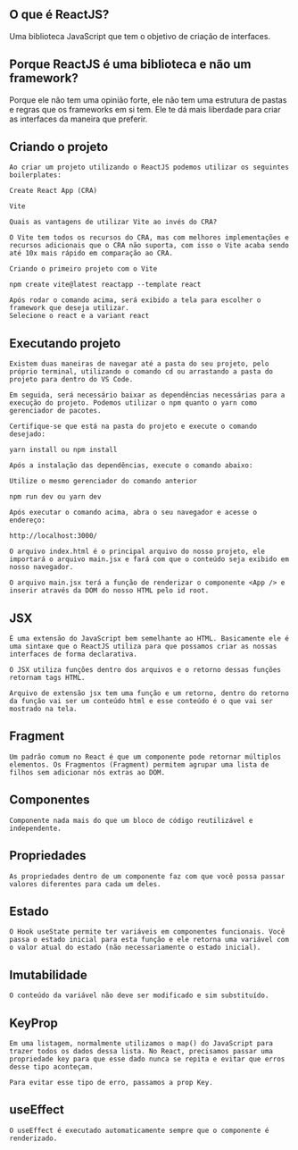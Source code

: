 ## O que é ReactJS?
Uma biblioteca JavaScript que tem o objetivo de criação de interfaces.

## Porque ReactJS é uma biblioteca e não um framework?
Porque ele não tem uma opinião forte, ele não tem uma estrutura de pastas e regras que os frameworks em si tem. Ele te dá mais liberdade para criar as interfaces da maneira que preferir.

## Criando o projeto
```
Ao criar um projeto utilizando o ReactJS podemos utilizar os seguintes boilerplates:

Create React App (CRA)

Vite

Quais as vantagens de utilizar Vite ao invés do CRA?

O Vite tem todos os recursos do CRA, mas com melhores implementações e recursos adicionais que o CRA não suporta, com isso o Vite acaba sendo até 10x mais rápido em comparação ao CRA.

Criando o primeiro projeto com o Vite

npm create vite@latest reactapp --template react

Após rodar o comando acima, será exibido a tela para escolher o framework que deseja utilizar.
Selecione o react e a variant react

```

## Executando projeto
```
Existem duas maneiras de navegar até a pasta do seu projeto, pelo próprio terminal, utilizando o comando cd ou arrastando a pasta do projeto para dentro do VS Code.

Em seguida, será necessário baixar as dependências necessárias para a execução do projeto. Podemos utilizar o npm quanto o yarn como gerenciador de pacotes.

Certifique-se que está na pasta do projeto e execute o comando desejado:

yarn install ou npm install

Após a instalação das dependências, execute o comando abaixo:

Utilize o mesmo gerenciador do comando anterior

npm run dev ou yarn dev

Após executar o comando acima, abra o seu navegador e acesse o endereço:

http://localhost:3000/

O arquivo index.html é o principal arquivo do nosso projeto, ele importará o arquivo main.jsx e fará com que o conteúdo seja exibido em nosso navegador.

O arquivo main.jsx terá a função de renderizar o componente <App /> e inserir através da DOM do nosso HTML pelo id root.

```
## JSX
```
É uma extensão do JavaScript bem semelhante ao HTML. Basicamente ele é uma sintaxe que o ReactJS utiliza para que possamos criar as nossas interfaces de forma declarativa.

O JSX utiliza funções dentro dos arquivos e o retorno dessas funções retornam tags HTML.

Arquivo de extensão jsx tem uma função e um retorno, dentro do retorno da função vai ser um conteúdo html e esse conteúdo é o que vai ser mostrado na tela.

```
## Fragment
```
Um padrão comum no React é que um componente pode retornar múltiplos elementos. Os Fragmentos (Fragment) permitem agrupar uma lista de filhos sem adicionar nós extras ao DOM.

```
## Componentes
```
Componente nada mais do que um bloco de código reutilizável e independente. 

```
## Propriedades
```
As propriedades dentro de um componente faz com que você possa passar valores diferentes para cada um deles.

```
## Estado
```
O Hook useState permite ter variáveis em componentes funcionais. Você passa o estado inicial para esta função e ele retorna uma variável com o valor atual do estado (não necessariamente o estado inicial).

```
## Imutabilidade
```
O conteúdo da variável não deve ser modificado e sim substituído.

```
## KeyProp
```
Em uma listagem, normalmente utilizamos o map() do JavaScript para trazer todos os dados dessa lista. No React, precisamos passar uma propriedade key para que esse dado nunca se repita e evitar que erros desse tipo aconteçam.

Para evitar esse tipo de erro, passamos a prop Key.

```
## useEffect
```
O useEffect é executado automaticamente sempre que o componente é renderizado.

```
